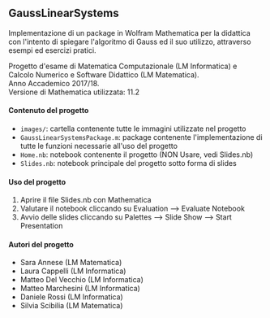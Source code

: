 ## GaussLinearSystems
Implementazione di un package in Wolfram Mathematica per la didattica con l'intento di spiegare l'algoritmo di Gauss ed il suo utilizzo, attraverso esempi ed esercizi pratici.    

Progetto d'esame di Matematica Computazionale (LM Informatica) e Calcolo Numerico e Software Didattico (LM Matematica).  
Anno Accademico 2017/18.  
Versione di Mathematica utilizzata: 11.2  
  
#### Contenuto del progetto
- `images/`: cartella contenente tutte le immagini utilizzate nel progetto
- `GaussLinearSystemsPackage.m`: package contenente l'implementazione di tutte le funzioni necessarie all'uso del progetto
- `Home.nb`: notebook contenente il progetto (NON Usare, vedi Slides.nb)
- `Slides.nb`: notebook principale del progetto sotto forma di slides

#### Uso del progetto
1. Aprire il file Slides.nb con Mathematica
2. Valutare il notebook cliccando su Evaluation --> Evaluate Notebook
3. Avvio delle slides cliccando su Palettes --> Slide Show --> Start Presentation

#### Autori del progetto
- Sara Annese (LM Matematica)
- Laura Cappelli (LM Informatica)
- Matteo Del Vecchio (LM Informatica)
- Matteo Marchesini (LM Informatica)
- Daniele Rossi (LM Informatica)
- Silvia Scibilia (LM Matematica)